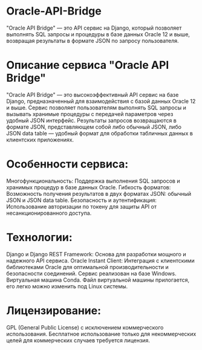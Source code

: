 # Oracle-API-Bridge
"Oracle API Bridge" — это API сервис на Django, который позволяет выполнять SQL запросы и процедуры в базе данных Oracle 12 и выше, возвращая результаты в формате JSON по запросу пользователя.

# Описание сервиса "Oracle API Bridge"
"Oracle API Bridge" — это высокоэффективный API сервис на базе Django, предназначенный для взаимодействия с базой данных Oracle 12 и выше. Сервис позволяет пользователям выполнять SQL запросы и вызывать хранимые процедуры с передачей параметров через удобный JSON интерфейс. Результаты запросов возвращаются в формате JSON, представляющем собой либо обычный JSON, либо JSON data table — удобный формат для обработки табличных данных в клиентских приложениях.

# Особенности сервиса:
Многофункциональность: Поддержка выполнения SQL запросов и хранимых процедур в базе данных Oracle.
Гибкость форматов: Возможность получения результатов в двух форматах JSON: обычный JSON и JSON data table.
Безопасность и аутентификация: Использование авторизации по токену для защиты API от несанкционированного доступа.
# Технологии:
Django и Django REST Framework: Основа для разработки мощного и надежного API сервиса.
Oracle Instant Client: Интеграция с клиентскими библиотеками Oracle для оптимальной производительности и безопасности соединений.
Сервис реализован на базе Windows. 
Виртуальная машина Conda. Файл виртуальной машины прилогается, его легко можно изменить под Linux системы.
# Лицензирование:
GPL (General Public License) с исключением коммерческого использования. Бесплатное использование только для некоммерческих целей для коммерческих случаев требуется лицензия.
